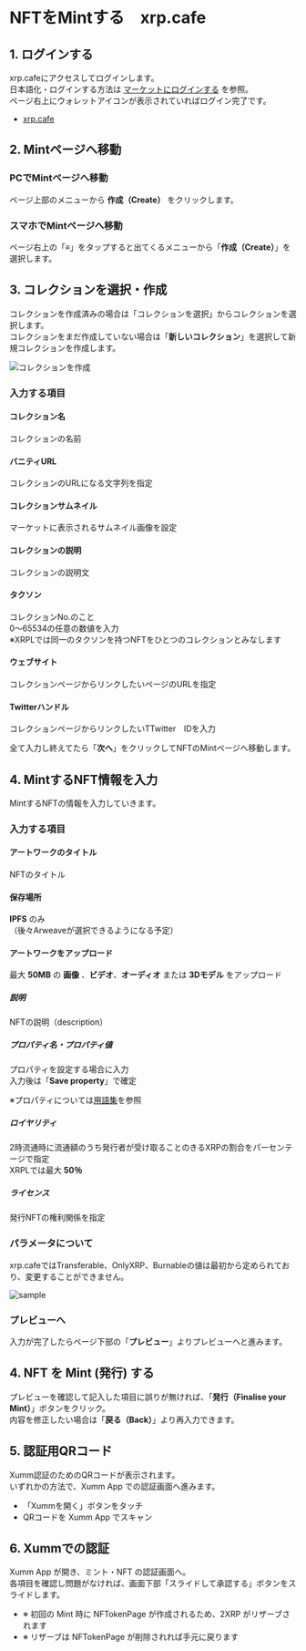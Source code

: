 <link href="/cmn.css" rel="stylesheet"></link>

# NFTをMintする　xrp.cafe

<!----------------------------------------------->
<a id="03_02_01"></a>
## 1. ログインする
<!----------------------------------------------->

xrp.cafeにアクセスしてログインします。  
日本語化・ログインする方法は [マーケットにログインする](/02_how_to_start/02_login) を参照。  
ページ右上にウォレットアイコンが表示されていればログイン完了です。
- [xrp.cafe](https://xrp.cafe/)


<!----------------------------------------------->
<a id="03_02_02"></a>
## 2. Mintページへ移動
<!----------------------------------------------->

### PCでMintページへ移動
ページ上部のメニューから **作成（Create）** をクリックします。

### スマホでMintページへ移動
ページ右上の「≡」をタップすると出てくるメニューから「**作成（Create）**」を選択します。


<!----------------------------------------------->
<a id="03_02_03"></a>
## 3. コレクションを選択・作成
<!----------------------------------------------->

コレクションを作成済みの場合は「コレクションを選択」からコレクションを選択します。  
コレクションをまだ作成していない場合は「**新しいコレクション**」を選択して新規コレクションを作成します。

![コレクションを作成](/manual_pic/03_02_pic01.png)

### 入力する項目

#### コレクション名
コレクションの名前

#### バニティURL
コレクションのURLになる文字列を指定

#### コレクションサムネイル
マーケットに表示されるサムネイル画像を設定

#### コレクションの説明
コレクションの説明文

#### タクソン
コレクションNo.のこと  
0〜65534の任意の数値を入力  
※XRPLでは同一のタクソンを持つNFTをひとつのコレクションとみなします

#### ウェブサイト
コレクションページからリンクしたいページのURLを指定

#### Twitterハンドル
コレクションページからリンクしたいTTwitter　IDを入力

全て入力し終えてたら「**次へ**」をクリックしてNFTのMintページへ移動します。


<!----------------------------------------------->
<a id="03_01_04"></a>
## 4. MintするNFT情報を入力
<!----------------------------------------------->

MintするNFTの情報を入力していきます。

### 入力する項目

#### アートワークのタイトル
NFTのタイトル

#### 保存場所
**IPFS** のみ  
（後々Arweaveが選択できるようになる予定）

#### アートワークをアップロード
最大 **50MB** の **画像** 、**ビデオ**、**オーディオ** または **3Dモデル** をアップロード

##### 説明
NFTの説明（description）

##### プロパティ名・プロパティ値
プロパティを設定する場合に入力  
入力後は「**Save property**」で確定

※プロパティについては[用語集](/03_about/03_glossary#プロパティ)を参照

##### ロイヤリティ
2時流通時に流通額のうち発行者が受け取ることのきるXRPの割合をパーセンテージで指定  
XRPLでは最大 **50％**

##### ライセンス
発行NFTの権利関係を指定

### パラメータについて
xrp.cafeではTransferable、OnlyXRP、Burnableの値は最初から定められており、変更することができません。

![sample](/manual_pic/03_02_pic02.png)

### プレビューへ

入力が完了したらページ下部の「**プレビュー**」よりプレビューへと進みます。


<!----------------------------------------------->
<a id="03_01_04"></a>
## 4. NFT を Mint (発行) する
<!----------------------------------------------->

プレビューを確認して記入した項目に誤りが無ければ、「**発行（Finalise your Mint）**」ボタンをクリック。  
内容を修正したい場合は「**戻る（Back）**」より再入力できます。


<!----------------------------------------------->
<a id="03_01_05"></a>
## 5. 認証用QRコード
<!----------------------------------------------->

Xumm認証のためのQRコードが表示されます。  
いずれかの方法で、Xumm App での認証画面へ進みます。

- 「Xummを開く」ボタンをタッチ
- QRコードを Xumm App でスキャン


<!----------------------------------------------->
<a id="03_01_06"></a>
## 6. Xummでの認証
<!----------------------------------------------->

Xumm App が開き、ミント・NFT の認証画面へ。  
各項目を確認し問題がなければ、画面下部「スライドして承認する」ボタンをスライドします。


- ※ 初回の Mint 時に NFTokenPage が作成されるため、2XRP がリザーブされます
- ※ リザーブは NFTokenPage が削除されれば手元に戻ります
